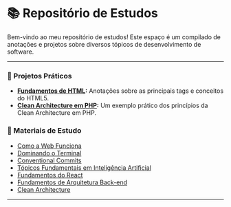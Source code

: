 # 📚 Repositório de Estudos

Bem-vindo ao meu repositório de estudos! Este espaço é um compilado de anotações e projetos sobre diversos tópicos de desenvolvimento de software.

---

### 🚀 Projetos Práticos

*   **[Fundamentos de HTML](./html-foundations/):** Anotações sobre as principais tags e conceitos do HTML5.
*   **[Clean Architecture em PHP](./clean-arch-test/):** Um exemplo prático dos princípios da Clean Architecture em PHP.

### 📖 Materiais de Estudo

*   [Como a Web Funciona](./material-de-estudo/como-a-web-funciona.md)
*   [Dominando o Terminal](./material-de-estudo/dominando-o-terminal.md)
*   [Conventional Commits](./material-de-estudo/conventional-commits.md)
*   [Tópicos Fundamentais em Inteligência Artificial](./material-de-estudo/topicos-fundamentais-em-inteligencia-artificial.md)
*   [Fundamentos do React](./material-de-estudo/fundamentos-do-react.md)
*   [Fundamentos de Arquitetura Back-end](./material-de-estudo/fundamentos-arquitetura-back-end.md)
*   [Clean Architecture](./material-de-estudo/clean-architecture.md)

---
